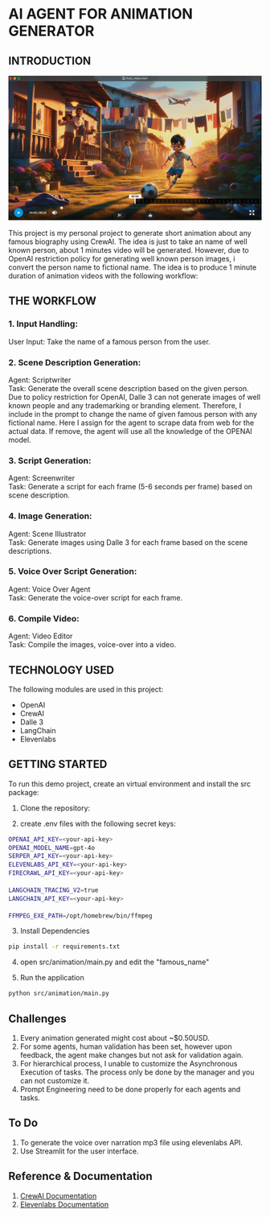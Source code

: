 # AI AGENT FOR ANIMATION GENERATOR

## INTRODUCTION

![Auto Animation Generator](img/Screenshot.png)

This project is my personal project to generate short animation about any famous biography using CrewAI. The idea is just to take an name of well known person, about 1 minutes video will be generated. However, due to OpenAI restriction policy for generating well known person images, i convert the person name to fictional name. The idea is to produce 1 minute duration of animation videos with the following workflow:

## THE WORKFLOW

### 1. Input Handling:

User Input: Take the name of a famous person from the user.

### 2. Scene Description Generation:

Agent: Scriptwriter  
Task: Generate the overall scene description based on the given person. Due to policy restriction for OpenAI, Dalle 3 can not generate images of well known people and any trademarking or branding element. Therefore, I include in the prompt to change the name of given famous person with any fictional name. Here I assign for the agent to scrape data from web for the actual data. If remove, the agent will use all the knowledge of the OPENAI model.

### 3. Script Generation:

Agent: Screenwriter  
Task: Generate a script for each frame (5-6 seconds per frame) based on scene description.

### 4. Image Generation:

Agent: Scene Illustrator  
Task: Generate images using Dalle 3 for each frame based on the scene descriptions.

### 5. Voice Over Script Generation:

Agent: Voice Over Agent  
Task: Generate the voice-over script for each frame.

### 6. Compile Video:

Agent: Video Editor  
Task: Compile the images, voice-over into a video.

## TECHNOLOGY USED

The following modules are used in this project:

- OpenAI
- CrewAI
- Dalle 3
- LangChain
- Elevenlabs

## GETTING STARTED

To run this demo project, create an virtual environment and install the src package:

1. Clone the repository:

2. create .env files with the following secret keys:

```bash
OPENAI_API_KEY=<your-api-key>
OPENAI_MODEL_NAME=gpt-4o
SERPER_API_KEY=<your-api-key>
ELEVENLABS_API_KEY=<your-api-key>
FIRECRAWL_API_KEY=<your-api-key>

LANGCHAIN_TRACING_V2=true
LANGCHAIN_API_KEY=<your-api-key>

FFMPEG_EXE_PATH=/opt/homebrew/bin/ffmpeg
```

3. Install Dependencies

```bash
pip install -r requirements.txt
```

4. open src/animation/main.py and edit the "famous_name"

5. Run the application

```bash
python src/animation/main.py
```

## Challenges

1. Every animation generated might cost about ~$0.50USD.
2. For some agents, human validation has been set, however upon feedback, the agent make changes but not ask for validation again.
3. For hierarchical process, I unable to customize the Asynchronous Execution of tasks. The process only be done by the manager and you can not customize it.
4. Prompt Engineering need to be done properly for each agents and tasks.

## To Do

1. To generate the voice over narration mp3 file using elevenlabs API.
2. Use Streamlit for the user interface.

## Reference & Documentation

1. [CrewAI Documentation](https://docs.crewai.com/)
2. [Elevenlabs Documentation](https://elevenlabs.io/docs/api-reference/getting-started)
